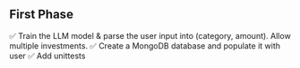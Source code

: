 ## First Phase

✅ Train the LLM model & parse the user input into (category, amount). Allow multiple investments.
✅ Create a MongoDB database and populate it with user
✅ Add unittests 
